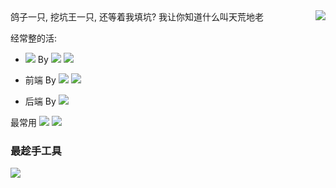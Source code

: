 <a>
<img align="right" src="https://github-readme-stats.vercel.app/api?username=simonkimi&show_icons=true&hide_border=true&icon_color=586069&title_color=a0a9af">
</a>
鸽子一只, 挖坑王一只, 还等着我填坑? 我让你知道什么叫天荒地老

经常整的活:
- ![](https://img.shields.io/badge/-Android-green?&logo=Android&logoColor=fff) By ![](https://img.shields.io/badge/-Kotlin-orange?&logo=Kotlin&logoColor=fff) ![](https://img.shields.io/badge/-Flutter-0091EA?&logo=flutter&logoColor=fff)

- 前端 By ![](https://img.shields.io/badge/-React-61DAFB?logo=react&logoColor=fff) ![](https://img.shields.io/badge/-Vue.js-41B883?logo=vue.js&logoColor=fff)

- 后端 By  ![](https://img.shields.io/badge/-Django-0C4B33?logo=django&logoColor=fff)

最常用 ![](https://img.shields.io/badge/-Dart-0175C2?logo=Dart&logoColor=fff) ![](https://img.shields.io/badge/-Python-3776AB?logo=python&logoColor=fff)  


### 最趁手工具
<img src="https://github-readme-stats.vercel.app/api/top-langs/?username=simonkimi">


